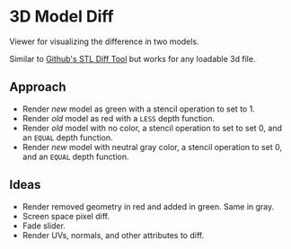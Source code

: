 # 3D Model Diff

Viewer for visualizing the difference in two models.

Similar to [Github's STL Diff Tool](https://github.blog/2013-09-17-3d-file-diffs) but works for any loadable 3d file.

## Approach

- Render *new* model as green with a stencil operation to set to 1.
- Render *old* model as red with a `LESS` depth function.
- Render *old* model with no color, a stencil operation to set to set 0, and an `EQUAL` depth function.
- Render *new* model with neutral gray color, a stencil operation to set 0, and an `EQUAL` depth function.

## Ideas
- Render removed geometry in red and added in green. Same in gray.
- Screen space pixel diff.
- Fade slider.
- Render UVs, normals, and other attributes to diff.
